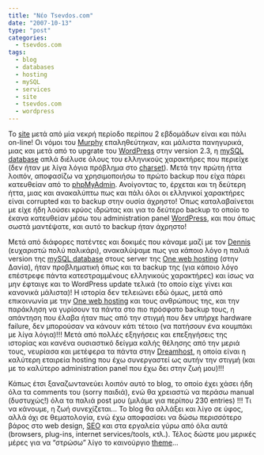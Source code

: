 ```yaml
---
title: "Νέο Tsevdos.com"
date: "2007-10-13"
type: "post"
categories:
  - tsevdos.com
tags:
  - blog
  - databases
  - hosting
  - mySQL
  - services
  - site
  - tsevdos.com
  - wordpress
---
```


Το [site](http://www.tsevdos.com/ "Tsevdos.com") μετά από μία νεκρή περίοδο περίπου 2 εβδομάδων είναι και πάλι on-line! Οι νόμοι του [Murphy](http://www.murphys-laws.com/ "Murphy's laws") επαληθεύτηκαν, και μάλιστα πανηγυρικά, μιας και μετά από το upgrate του [WordPress](http://wordpress.org/ "Wordpress.com") στην version 2.3, η [mySQL database](http://www.mysql.com/ "mySQL site") απλά διέλυσε όλους του ελληνικούς χαρακτήρες που περιείχε (δεν ήταν με λίγα λόγια πρόβλημα στο [charset](http://en.wikipedia.org/wiki/Character_encoding "What is charset")). Μετά την πρώτη ήττα λοιπόν, αποφασίζω να χρησιμοποιήσω το πρώτο backup που είχα πάρει κατευθείαν από το [phpMyAdmin](http://www.phpmyadmin.net/ "phpMyAdmin site"). Ανοίγοντας το, έρχεται και τη δεύτερη ήττα, μιας και ανακαλύπτω πως και πάλι όλοι οι ελληνικοί χαρακτήρες είναι corrupted και το backup στην ουσία άχρηστο! Όπως καταλαβαίνεται με είχε ήδη λούσει κρύος ιδρώτας και για το δεύτερο backup το οποίο το έκανα κατευθείαν μέσω του administration panel [WordPress](http://wordpress.org/ "Wordpress.com"), και που όπως σωστά μαντέψατε, και αυτό το backup ήταν άχρηστο!

Μετά από διάφορες πατέντες και δοκιμές που κάναμε μαζί με τον [Dennis](http://www.serverdome.org/ "Serverdome.com") (ευχαριστώ πολύ παλικάρι), ανακαλύψαμε πως για κάποιο λόγο η παλιά version της [mySQL database](http://www.mysql.com/ "mySQL site") στους server της [One web hosting](https://www.one.com/ "One web hosting") (στην Δανία), ήταν προβληματική όπως και τα backup της (για κάποιο λόγο επέστρεφε πάντα κατεστραμμένους ελληνικούς χαρακτήρες) και ίσως να μην έφταιγε και το WordPress update τελικά (το οποίο είχε γίνει και κανονικά μάλιστα)! Η ιστορία δεν τελειώνει εδώ όμως, μετά από επικοινωνία με την [One web hosting](https://www.one.com/ "One web hosting") και τους ανθρώπους της, και την παράκληση να γυρίσουν τα πάντα στο πιο πρόσφατο backup τους, η απάντηση που έλαβα ήταν πως από την στιγμή που δεν υπήρχε hardware failure, δεν μπορούσαν να κάνουν κάτι τέτοιο (να πατήσουν ένα κουμπάκι με λίγα λόγια)!!! Μετά από πολλές εξηγήσεις και επεξηγήσεις της ιστορίας και κανένα ουσιαστικό δείγμα καλής θέλησης από την μεριά τους, νευρίασα και μετέφερα τα πάντα στην [Dreamhost](http://www.dreamhost.com/ "Dreamhost site"), η οποία είναι η καλύτερη εταιρεία hosting που έχω συνεργαστεί ως αυτήν την στιγμή (και με το καλύτερο administration panel που έχω δει στην ζωή μου)!!!

Κάπως έτσι ξαναζωντανεύει λοιπόν αυτό το blog, το οποίο έχει χάσει ήδη όλα τα comments του (sorry παιδιά), ενώ θα χρειαστώ να περάσω manual (δυστυχώς!) όλα τα παλιά post μου (μιλάμε για περίπου 230 entries) !!! Τι να κάνουμε, η ζωή συνεχίζεται&#8230; Το blog θα αλλάξει και λίγο σε ύφος, αλλά όχι σε θεματολογία, ενώ έχω αποφασίσει να δώσω περισσότερο βάρος στο web design, [SEO](http://en.wikipedia.org/wiki/Search_engine_optimization "What is SEO") και στα εργαλεία γύρω από όλα αυτά (browsers, plug-ins, internet services/tools, κτλ.). Τέλος δώστε μου μερικές μέρες για να &#8220;στρώσω&#8221; λίγο το καινούργιο [theme](http://5thirtyone.com/grid-focus "Grid Focus theme")&#8230;
